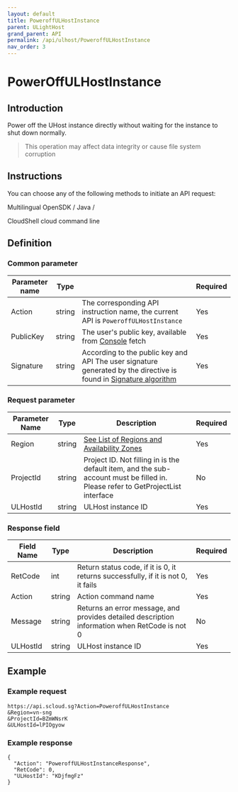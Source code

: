 ```yaml
---
layout: default
title: PoweroffULHostInstance
parent: ULightHost
grand_parent: API
permalink: /api/ulhost/PoweroffULHostInstance
nav_order: 3
---
```

# PowerOffULHostInstance
## Introduction
Power off the UHost instance directly without waiting for the instance to shut down normally.

> This operation may affect data integrity or cause file system corruption

## Instructions
You can choose any of the following methods to initiate an API request:

Multilingual OpenSDK / Java /

CloudShell cloud command line

## Definition
### Common parameter

| Parameter name | Type |  | Required |
| --- | --- | --- | --- |
| Action | string | The corresponding API instruction name, the current API is `PoweroffULHostInstance` | Yes |
| PublicKey | string | The user's public key, available from [Console](https://console.scloud.sg/uaccount/api_manage) fetch | Yes |
| Signature | string | According to the public key and API The user signature generated by the directive is found in [Signature algorithm](https://docs.scloud.sg/api/common/signature-algorithm) | Yes |

### Request parameter

| Parameter Name | Type | Description | Required
| -- | -- | -- | -- |
| Region | string | [See List of Regions and Availability Zones](https://docs.scloud.sg/api/common/region-and-zone) | Yes
| ProjectId |  string | Project ID. Not filling in is the default item, and the sub-account must be filled in. Please refer to GetProjectList interface |  No
| ULHostId | string |  ULHost instance ID | Yes

### Response field 

| Field Name | Type | Description |  Required |
| -- | -- | -- | -- |
| RetCode | int |  Return status code, if it is 0, it returns successfully, if it is not 0, it fails | Yes
| Action | string |  Action command name | Yes
| Message | string |  Returns an error message, and provides detailed description information when RetCode is not 0 | No
| ULHostId | string |  ULHost instance ID | Yes

## Example
### Example request
```
https://api.scloud.sg?Action=PoweroffULHostInstance
&Region=vn-sng
&ProjectId=BZmWNsrK
&ULHostId=lPIOgyow
```
### Example response
```
{
  "Action": "PoweroffULHostInstanceResponse",
  "RetCode": 0,
  "ULHostId": "KDjfmgFz"
}
```